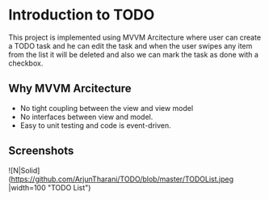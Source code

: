 # Introduction to TODO

This project is implemented using MVVM Arcitecture where user can create a TODO task and he can edit the task and when the user swipes any item from the list it will be deleted and also we can mark the task as done with a checkbox.

## Why MVVM Arcitecture

- No tight coupling between the view and view model
- No interfaces between view and model.
- Easy to unit testing and code is event-driven.

## Screenshots

![N|Solid](https://github.com/ArjunTharani/TODO/blob/master/TODOList.jpeg |width=100 "TODO List")
